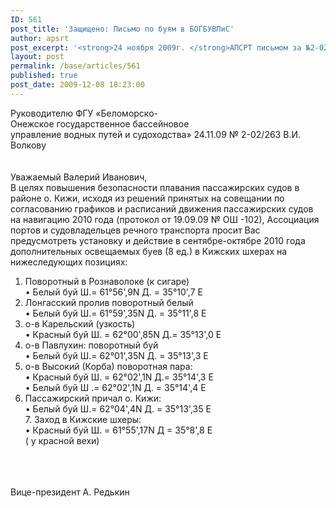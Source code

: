```yaml
---
ID: 561
post_title: 'Защищено: Письмо по буям в БОГБУВПиС'
author: apsrt
post_excerpt: '<strong>24 ноября 2009г. </strong>АПСРТ письмом за №2-02/263 направлены  предложения в Беломорско-Онежское ГБУВПиС по улучшению путевых условий в районе о. Кижи в навигацию 2010г.'
layout: post
permalink: /base/articles/561
published: true
post_date: 2009-12-08 18:23:00
---
```

Руководителю ФГУ «Беломорско-<br />
                                                                                   Онежское государственное бассейновое<br />
                                                                                    управление водных путей и судоходства»            24.11.09             № 2-02/263                          В.И. Волкову<br />
<br />
<br />
                                                  Уважаемый Валерий Иванович,<br />
В целях повышения безопасности плавания пассажирских судов в районе о. Кижи, исходя из решений принятых на совещании по согласованию графиков и расписаний движения пассажирских судов на навигацию 2010 года (протокол от 19.09.09 № ОШ -102),   Ассоциация портов и судовладельцев речного транспорта просит Вас предусмотреть установку и действие в сентябре-октябре 2010 года дополнительных освещаемых буев (8 ед.) в Кижских шхерах на нижеследующих позициях:<br />
1.	Поворотный в Рознаволоке (к сигаре)<br />
•	Белый буй	Ш.=  61°56&#039;,9N    Д. = 35°10&#039;,7 E<br />
2.	Лонгасский пролив поворотный белый<br />
•	Белый буй	Ш.=  61°59&#039;,35N    Д. = 35°11&#039;,8 E<br />
3.	о-в Карельский (узкость)<br />
•	Красный буй      Ш. =  62°00&#039;,85N    Д.= 35°13&#039;,0 E<br />
4.	о-в Павлухин: поворотный буй<br />
•	Белый буй	Ш.=  62°01&#039;,35N    Д. = 35°13&#039;,3 E<br />
5.	о-в Высокий (Корба) поворотная пара:<br />
•	Красный буй       Ш. =  62°02&#039;,1N    Д.= 35°14&#039;,3 E<br />
•	Белый буй	Ш .=  62°02&#039;,1N    Д. = 35°14&#039;,4 E<br />
6.   Пассажирский причал о. Кижи: <br />
•	Белый буй      Ш.=  62°04&#039;,4N     Д. = 35°13&#039;,35 E<br />
            7.   Заход в Кижские шхеры:<br />
•	    Красный буй     Ш. = 61°55&#039;,17N    Д = 35°8&#039;,8 E  <br />
     ( у красной вехи)           <br />
<br />
<br />
<br />
                  Вице-президент                                       А. Редькин
